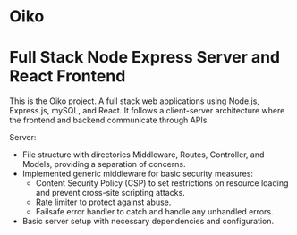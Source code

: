 # Oiko
# Full Stack Node Express Server and React Frontend

This is the Oiko project. A full stack web applications using Node.js, Express.js, mySQL, and React. It follows a client-server architecture where the frontend and backend communicate through APIs.

Server:

- File structure with directories Middleware, Routes, Controller, and Models, providing a separation of concerns.
- Implemented generic middleware for basic security measures:
  - Content Security Policy (CSP) to set restrictions on resource loading and prevent cross-site scripting attacks.
  - Rate limiter to protect against abuse.
  - Failsafe error handler to catch and handle any unhandled errors.
- Basic server setup with necessary dependencies and configuration.

